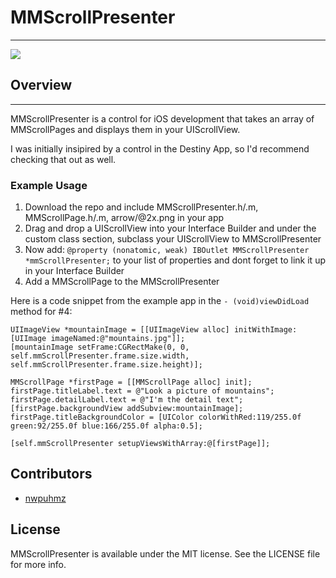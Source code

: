 # MMScrollPresenter
---

![](https://github.com/MitchellMalleo/MMScrollPresenter/blob/master/mmScrollPresenter.gif)

## Overview
---
MMScrollPresenter is a control for iOS development that takes an array of MMScrollPages and displays them in your UIScrollView. 

I was initially insipired by a control in the Destiny App, so I'd recommend checking that out as well.

### Example Usage

1. Download the repo and include MMScrollPresenter.h/.m, MMScrollPage.h/.m, arrow/@2x.png in your app
2. Drag and drop a UIScrollView into your Interface Builder and under the custom class section, subclass your UIScrollView to MMScrollPresenter
3. Now add: `@property (nonatomic, weak) IBOutlet MMScrollPresenter *mmScrollPresenter;` to your list of properties and dont forget to link it up in your Interface Builder
4. Add a MMScrollPage to the MMScrollPresenter

Here is a code snippet from the example app in the `- (void)viewDidLoad` method for #4:
	
	UIImageView *mountainImage = [[UIImageView alloc] initWithImage:[UIImage imageNamed:@"mountains.jpg"]];
    [mountainImage setFrame:CGRectMake(0, 0, self.mmScrollPresenter.frame.size.width, self.mmScrollPresenter.frame.size.height)];
    
    MMScrollPage *firstPage = [[MMScrollPage alloc] init];
    firstPage.titleLabel.text = @"Look a picture of mountains";
    firstPage.detailLabel.text = @"I'm the detail text";
    [firstPage.backgroundView addSubview:mountainImage];
    firstPage.titleBackgroundColor = [UIColor colorWithRed:119/255.0f green:92/255.0f blue:166/255.0f alpha:0.5];
    
    [self.mmScrollPresenter setupViewsWithArray:@[firstPage]];
    

## Contributors

- [nwpuhmz](https://github.com/nwpuhmz)


## License

MMScrollPresenter is available under the MIT license. See the LICENSE file for more info.